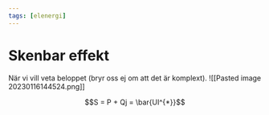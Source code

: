 ```yaml
---
tags: [elenergi]
---
```

# Skenbar effekt
När vi vill veta beloppet (bryr oss ej om att det är komplext).
![[Pasted image 20230116144524.png]]

$$S = P + Qj = \bar{UI^{*}}$$
